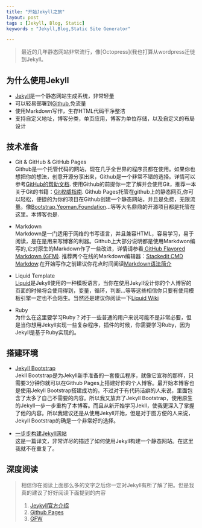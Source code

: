 ```yaml
---
title: "开始Jekyll之旅"
layout: post
tags : [Jekyll, Blog, Static]
keywords : "Jekyll,Blog,Static Site Generator"

---
```



>最近的几年静态网站非常流行，像[Octopress](我也打算从wordpress迁徙到Jekyll。

## 为什么使用Jekyll
 - [Jekyll](http://jekyllcn.com/)是一个静态网站生成系统，非常轻量
 - 可以轻易部署到[Github](https://github.com/),免流量
 - 使用Markdown写作，生存HTML代码干净整洁
 - 支持自定义地址，博客分类，单页应用，博客为单位存储，以及自定义的布局设计

## 技术准备
 - Git & GitHub & GitHub Pages  
Github是一个托管代码的网站，现在几乎全世界的程序员都在使用。如果你也想把你的想法，创意开源分享出来，Github是一个非常不错的选择。详情可以参考[GitHub的帮助文档](http://help.github.com/).
使用Github的前提你一定了解并会使用Git，推荐一本关于Git的书籍：[Git权威指南](http://www.worldhello.net/gotgit/).
Github Pages托管在github上的静态网页,你可以轻松，便捷的为你的项目在Github创建一个静态网站，并且是免费，无限流量。像[Bootstrap](#),[Yeoman](#),[Foundation](#)...等等大名鼎鼎的开源项目都是托管在这里。本博客也是.

 - Markdown  
Markdown是一门适用于网络的书写语言，并且兼容HTML，容易学习，易于阅读，是在是用来写博客的利器。Github上大部分说明都是使用Markdwon编写的,它对原生的Markdown作了一些改进，详情请参看[ GitHub Flavored Markdown (GFM)](http://github.github.com/github-flavored-markdown/).
推荐两个在线的Markdown编辑器：[Stackedit](https://stackedit.io/),[CMD Markdow](https://www.zybuluo.com/mdeditor).在开始写作之前建议你花点时间阅读[Markdown语法简介](http://wowubuntu.com/markdown/)

 - Liquid Template      
[Liquid](http://liquidmarkup.org/)是Jekyll使用的一种模板语言，当你在使用Jekyll设计你的个人博客的页面的时候将会使用得到，变量，循环，判断...等等这些相信你只要有使用模板引擎一定也不会陌生。当然还是建议你阅读一下[Liquid Wiki](https://github.com/Shopify/liquid/wiki/Liquid-for-Designers)

 - Ruby   
为什么在这里要学习Ruby？对于一些普通的用户来说可能不是非常必要，但是当你想用Jekyll实现一些复杂程序，插件的时候，你需要学习Ruby，因为Jekyll是基于Ruby实现的。

## 搭建环境
 - [Jekyll Bootstrap](http://jekyllbootstrap.com/)  
Jekll Bootstrap是为Jekyll新手准备的一套傻瓜程序，就像它宣称的那样，只需要3分钟你就可以在Github Pages上搭建好你的个人博客。最开始本博客也是使用Jekyll Bootstrap搭建成功的。不过对于有代码洁癖的人来说，里面包含了太多了自己不需要的内容。所以我又放弃了Jekyll Bootstrap，使用原生的Jekyll一步一步重构了本博客。而且从新开始学习Jekll，使我更深入了掌握了他的内容。所以我建议还是从使用Jekyll开始，但是对于图方便的人来说，Jekyll Bootstrap的确是一个非常好的选择。

 - [一步步构建Jekyll网站](http://chen.yanping.me/cn/blog/2011/12/15/building-static-sites-with-jekyll/)  
这是一篇译文，非常详尽的描述了如何使用Jekyll构建一个静态网站。在这里我就不在重复了。

## 深度阅读

> 相信你在阅读上面那么多的文字之后你一定对Jekyll有所了解了把。但是我真的建议了好好阅读下面提到的内容
>
> 1. [Jeykyll官方介绍](http://jekyllrb.com/)
> 2. [Github Pages](https://pages.github.com/)
> 3. [GFW](http://github.github.com/github-flavored-markdown/)













